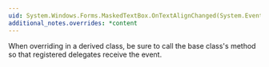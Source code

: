 ```yaml
---
uid: System.Windows.Forms.MaskedTextBox.OnTextAlignChanged(System.EventArgs)
additional_notes.overrides: *content
---
```


<p>When overriding <xref href="System.Windows.Forms.MaskedTextBox.OnTextAlignChanged(System.EventArgs)"></xref> in a derived class, be sure to call the base class's <xref href="System.Windows.Forms.MaskedTextBox.OnTextAlignChanged(System.EventArgs)"></xref> method so that registered delegates receive the event.</p>


